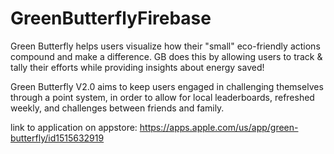 # GreenButterflyFirebase
Green Butterfly helps users visualize how their "small" eco-friendly actions compound 
and make a difference. GB does this by allowing users to track &amp; 
tally their efforts while providing insights about energy saved!

Green Butterfly V2.0 aims to keep users engaged in challenging themselves through a point 
system, in order to allow for local leaderboards, refreshed weekly, and challenges between friends
and family.
 
link to application on appstore: https://apps.apple.com/us/app/green-butterfly/id1515632919
